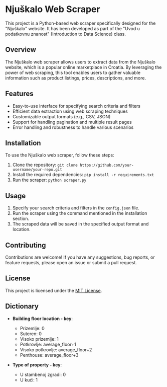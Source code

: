 # Njuškalo Web Scraper

This project is a Python-based web scraper specifically designed for the "Njuškalo" website. It has been developed as part of the "Uvod u podatkovnu znanost" (Introduction to Data Science) class.

## Overview

The Njuškalo web scraper allows users to extract data from the Njuškalo website, which is a popular online marketplace in Croatia. By leveraging the power of web scraping, this tool enables users to gather valuable information such as product listings, prices, descriptions, and more.

## Features

- Easy-to-use interface for specifying search criteria and filters
- Efficient data extraction using web scraping techniques
- Customizable output formats (e.g., CSV, JSON)
- Support for handling pagination and multiple result pages
- Error handling and robustness to handle various scenarios

## Installation

To use the Njuškalo web scraper, follow these steps:

1. Clone the repository: `git clone https://github.com/your-username/your-repo.git`
2. Install the required dependencies: `pip install -r requirements.txt`
3. Run the scraper: `python scraper.py`

## Usage

1. Specify your search criteria and filters in the `config.json` file.
2. Run the scraper using the command mentioned in the installation section.
3. The scraped data will be saved in the specified output format and location.

## Contributing

Contributions are welcome! If you have any suggestions, bug reports, or feature requests, please open an issue or submit a pull request.

## License

This project is licensed under the [MIT License](LICENSE).

## Dictionary

- **Building floor location - key**:
    - Prizemlje: 0
    - Suteren: 0
    - Visoko prizemlje: 1
    - Potkrovlje: average_floor+1
    - Visoko potkrovlje: average_floor+2
    - Penthouse: average_floor+3

- **Type of property - key**:
    - U stambenoj zgradi: 0
    - U kući: 1
